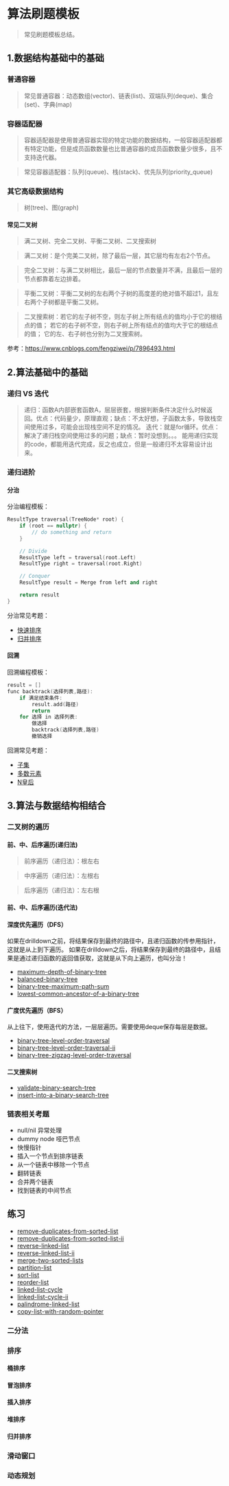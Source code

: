 # 算法刷题模板

> 常见刷题模板总结。
>
> 
## 1.数据结构基础中的基础

### 普通容器

> 常见普通容器：动态数组(vector)、链表(list)、双端队列(deque)、集合(set)、字典(map)

### 容器适配器

> 容器适配器是使用普通容器实现的特定功能的数据结构，一般容器适配器都有特定功能，但是成员函数数量也比普通容器的成员函数数量少很多，且不支持迭代器。

> 常见容器适配器：队列(queue)、栈(stack)、优先队列(priority_queue)

### 其它高级数据结构

> 树(tree)、图(graph)

#### 常见二叉树

> 满二叉树、完全二叉树、平衡二叉树、二叉搜索树

> 满二叉树：是个完美二叉树，除了最后一层，其它层均有左右2个节点。

> 完全二叉树：与满二叉树相比，最后一层的节点数量并不满，且最后一层的节点都靠着左边排着。

> 平衡二叉树：平衡二叉树的左右两个子树的高度差的绝对值不超过1，且左右两个子树都是平衡二叉树。

> 二叉搜索树：若它的左子树不空，则左子树上所有结点的值均小于它的根结点的值； 若它的右子树不空，则右子树上所有结点的值均大于它的根结点的值； 它的左、右子树也分别为二叉搜索树。

参考：https://www.cnblogs.com/fengziwei/p/7896493.html

## 2.算法基础中的基础

### 递归 VS 迭代

> 递归：函数A内部嵌套函数A，层层嵌套，根据判断条件决定什么时候返回。优点：代码量少，原理直观；缺点：不太好想，子函数太多，导致栈空间使用过多，可能会出现栈空间不足的情况。
> 迭代：就是for循环。优点：解决了递归栈空间使用过多的问题；缺点：暂时没想到。。。
> 能用递归实现的code，都能用迭代完成，反之也成立，但是一般递归不太容易设计出来。

### 递归进阶

#### 分治

分治编程模板：
```c++
ResultType traversal(TreeNode* root) {
    if (root == nullptr) {
        // do something and return
    }

    // Divide
    ResultType left = traversal(root.Left)
    ResultType right = traversal(root.Right)

    // Conquer
    ResultType result = Merge from left and right

    return result
}

```

分治常见考题：
- [快速排序](XXXX)
- [归并排序](XXXX)

#### 回溯

回溯编程模板：
```c++
result = []
func backtrack(选择列表,路径):
    if 满足结束条件:
        result.add(路径)
        return
    for 选择 in 选择列表:
        做选择
        backtrack(选择列表,路径)
        撤销选择
```

回溯常见考题：
- [子集](https://leetcode-cn.com/problems/subsets/)
- [多数元素](https://leetcode-cn.com/problems/majority-element/description/)
- [N皇后](https://leetcode-cn.com/problems/n-queens/)


## 3.算法与数据结构相结合

### 二叉树的遍历

#### 前、中、后序遍历(递归法)

> 前序遍历（递归法）：根左右

> 中序遍历（递归法）：左根右

> 后序遍历（递归法）：左右根

#### 前、中、后序遍历(迭代法)



#### 深度优先遍历（DFS）

如果在drilldown之前，将结果保存到最终的路径中，且递归函数的传参用指针，这就是从上到下遍历。
如果在drilldown之后，将结果保存到最终的路径中，且结果是通过递归函数的返回值获取，这就是从下向上遍历，也叫分治！

- [maximum-depth-of-binary-tree](https://leetcode-cn.com/problems/maximum-depth-of-binary-tree/)
- [balanced-binary-tree](https://leetcode-cn.com/problems/balanced-binary-tree/)
- [binary-tree-maximum-path-sum](https://leetcode-cn.com/problems/binary-tree-maximum-path-sum/)
- [lowest-common-ancestor-of-a-binary-tree](https://leetcode-cn.com/problems/lowest-common-ancestor-of-a-binary-tree/)

#### 广度优先遍历（BFS）

从上往下，使用迭代的方法，一层层遍历。需要使用deque保存每层是数据。

- [binary-tree-level-order-traversal](https://leetcode-cn.com/problems/binary-tree-level-order-traversal/)
- [binary-tree-level-order-traversal-ii](https://leetcode-cn.com/problems/binary-tree-level-order-traversal-ii/)
- [binary-tree-zigzag-level-order-traversal](https://leetcode-cn.com/problems/binary-tree-zigzag-level-order-traversal/)

#### 二叉搜索树

- [validate-binary-search-tree](https://leetcode-cn.com/problems/validate-binary-search-tree/)
- [insert-into-a-binary-search-tree](https://leetcode-cn.com/problems/insert-into-a-binary-search-tree/)

### 链表相关考题

- null/nil 异常处理
- dummy node 哑巴节点
- 快慢指针
- 插入一个节点到排序链表
- 从一个链表中移除一个节点
- 翻转链表
- 合并两个链表
- 找到链表的中间节点

## 练习

- [remove-duplicates-from-sorted-list](https://leetcode-cn.com/problems/remove-duplicates-from-sorted-list/)
- [remove-duplicates-from-sorted-list-ii](https://leetcode-cn.com/problems/remove-duplicates-from-sorted-list-ii/)
- [reverse-linked-list](https://leetcode-cn.com/problems/reverse-linked-list/)
- [reverse-linked-list-ii](https://leetcode-cn.com/problems/reverse-linked-list-ii/)
- [merge-two-sorted-lists](https://leetcode-cn.com/problems/merge-two-sorted-lists/)
- [partition-list](https://leetcode-cn.com/problems/partition-list/)
- [sort-list](https://leetcode-cn.com/problems/sort-list/)
- [reorder-list](https://leetcode-cn.com/problems/reorder-list/)
- [linked-list-cycle](https://leetcode-cn.com/problems/linked-list-cycle/)
- [linked-list-cycle-ii](https://leetcode-cn.com/problems/linked-list-cycle-ii/)
- [palindrome-linked-list](https://leetcode-cn.com/problems/palindrome-linked-list/)
- [copy-list-with-random-pointer](https://leetcode-cn.com/problems/copy-list-with-random-pointer/)


### 二分法

### 排序

#### 桶排序

#### 冒泡排序

#### 插入排序

#### 堆排序

#### 归并排序

### 滑动窗口

### 动态规划


